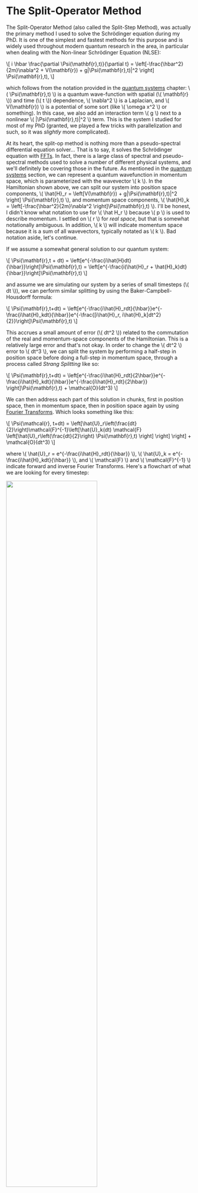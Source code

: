 # The Split-Operator Method
The Split-Operator Method (also called the Split-Step Method), was actually the primary method I used to solve the Schr&ouml;dinger equation during my PhD.
It is one of the simplest and fastest methods for this purpose and is widely used throughout modern quantum research in the area, in particular when dealing with the Non-linear Schr&ouml;dinger Equation (NLSE):

\\[ i \hbar \frac{\partial \Psi(\mathbf{r},t)}{\partial t} = \left[-\frac{\hbar^2}{2m}\nabla^2 + V(\mathbf{r}) + g|\Psi(\mathbf{r},t)|^2 \right] \Psi(\mathbf{r},t), \\]

which follows from the notation provided in the [quantum systems](../quantum_systems/quantum_systems.md) chapter: \\( \Psi(\mathbf{r},t) \\) is a quantum wave-function with spatial (\\( \mathbf{r} \\)) and time (\\( t \\)) dependence, \\( \nabla^2 \\) is a Laplacian, and \\( V(\mathbf{r}) \\) is a potential of some sort (like \\( \omega x^2 \\) or something).
In this case, we also add an interaction term \\( g \\) next to a nonlinear \\( |\Psi(\mathbf{r},t)|^2 \\) term.
This is the system I studied for most of my PhD (granted, we played a few tricks with parallelization and such, so it was _slightly_ more complicated).

At its heart, the split-op method is nothing more than a pseudo-spectral differential equation solver... That is to say, it solves the Schr&ouml;dinger equation with [FFTs](../cooley_tukey/cooley_tukey.md).
In fact, there is a large class of spectral and pseudo-spectral methods used to solve a number of different physical systems, and we'll definitely be covering those in the future.
As mentioned in the [quantum systems](../quantum_systems/quantum_systems.md) section, we can represent a quantum wavefunction in momentum space, which is parameterized with the wavevector \\( k \\).
In the Hamiltonian shown above, we can split our system into position space components, \\( \hat{H}_r = \left[V(\mathbf{r}) + g|\Psi(\mathbf{r},t)|^2 \right] \Psi(\mathbf{r},t) \\), and momentum space components, \\( \hat{H}_k = \left[-\frac{\hbar^2}{2m}\nabla^2 \right]\Psi(\mathbf{r},t) \\).
I'll be honest, I didn't know what notation to use for \\( \hat H_r \\) because \\( p \\) is used to describe momentum.
I settled on \\( r \\) for _real space_, but that is somewhat notationally ambiguous.
In addition, \\( k \\) will indicate momentum space because it is a sum of all wavevectors, typically notated as \\( k \\).
Bad notation aside, let's continue.

If we assume a somewhat general solution to our quantum system:

\\[ \Psi(\mathbf{r},t + dt) = \left[e^{-\frac{i\hat{H}dt}{\hbar}}\right]\Psi(\mathbf{r},t) = \left[e^{-\frac{i(\hat{H}_r + \hat{H}_k)dt}{\hbar}}\right]\Psi(\mathbf{r},t) \\]

and assume we are simulating our system by a series of small timesteps (\\( dt \\)), we can perform similar splitting by using the Baker-Campbell-Housdorff formula:

\\[ \Psi(\mathbf{r},t+dt) = \left[e^{-\frac{i\hat{H}_rdt}{\hbar}}e^{-\frac{i\hat{H}_kdt}{\hbar}}e^{-\frac{[i\hat{H}_r, i\hat{H}_k]dt^2}{2}}\right]\Psi(\mathbf{r},t) \\]

This accrues a small amount of error (\\( dt^2 \\)) related to the commutation of the real and momentum-space components of the Hamiltonian.
This is a relatively large error and that's not okay.
In order to change the \\( dt^2 \\) error to \\( dt^3 \\), we can split the system by performing a half-step in position space before doing a full-step in momentum space, through a process called _Strang Splitting_ like so:

\\[ \Psi(\mathbf{r},t+dt) = \left[e^{-\frac{i\hat{H}_rdt}{2\hbar}}e^{-\frac{i\hat{H}_kdt}{\hbar}}e^{-\frac{i\hat{H}_rdt}{2\hbar}} \right]\Psi(\mathbf{r},t) + \mathcal{O}(dt^3) \\]

We can then address each part of this solution in chunks, first in position space, then in momentum space, then in position space again by using [Fourier Transforms](../cooley_tukey/cooley_tukey.md).
Which looks something like this:

\\[ \Psi(\mathcal{r}, t+dt) = \left[\hat{U}_r\left(\frac{dt}{2}\right)\mathcal{F}^{-1}\left[\hat{U}_k(dt) \mathcal{F} \left[\hat{U}_r\left(\frac{dt}{2}\right) \Psi(\mathbf{r},t) \right] \right] \right] + \mathcal{O}(dt^3) \\]

where \\( \hat{U}_r = e^{-\frac{i\hat{H}_rdt}{\hbar}} \\), \\( \hat{U}_k = e^{-\frac{i\hat{H}_kdt}{\hbar}} \\), and \\( \mathcal{F} \\) and \\( \mathcal{F}^{-1} \\) indicate forward and inverse Fourier Transforms.
Here's a flowchart of what we are looking for every timestep:

<p>
    <img  class="center" src="res/split_op_method.svg" style="width:70%" />
</p>


For the most part, that's it:
1. Multiply the wavefunction in real space with the real-space operator.
2. Flip to momentum space with a Fourier transform.
3. Multiply the momentum-space wavefunction by the momentum-space operator.
4. Flip to position space with an inverse Fourier transform.
5. Repeat 1-4 until satisfied.

If we guess that our initial wavefunction is Gaussian-like and is slightly offset from the center or the trap, this should allow us to see our wavefunction "sloshing" back and forth in our trap, like so:

<p>
    <img  class="center" src="res/real_time.gif" style="width:70%" />
</p>

As a small concession, using this method enforces periodic boundary conditions, where the wavefunction will simply slide from one side of your simulation box to the other, but that's fine for most cases.
In fact, for many cases (such as large-scale turbulence models) it's ideal.

That said, there is more to the story.
As we mentioned in the [quantum systems](../quantum_systems/quantum_systems.md) section, many simulations of quantum systems desire to find the ground state of our system.
The split-operator method can be used for that too!
If we run this simulation in _imaginary time_, by simply setting \\( \tau = it \\) and stepping through \\( \tau \\) instead of \\( t \\), we will no longer see an "real-world" example of how the atoms should behave, but will instead see an exponential decay of higher-energy states.
If we run the simulation for long enough with a small enough timestep, all higher energy states will vanish.
This means that we can find the ground state of our system by running the simulation in imaginary time, which is an incredibly useful feature!
If we run the same simulation as above in imaginary time, we should see our wavefunction smoothly move to the center of our trap (the lowest energy position), like so:

<p>
    <img  class="center" src="res/imaginary_time.gif" style="width:70%" />
</p>


## The Algorithm

Luckily, the code in this case is pretty straightforward.
As a note before starting, we will be using normalized units in this simulation where \\( \hbar = c = 1 \\).
These units are often called _natural_ units.
Many of you (*cough* experimentalists *cough*) will probably think that these units are completely unphysical, and they are; however, they allow us to output fractions and whole numbers.
For example, if we are trying to find the energy of the ground state of atoms in a simple harmonic oscillator, we know it should be \\( \frac{1}{2}\hbar \omega \\), where \\( \omega \\) is the coefficient in front of the \\( x^2 \\) term known as the _frequency_ of the trap.
If we were to calculate the energy in real units, our simulation would output \\( 5.272859 \times 10^{-35} \\), which is hard to interpret.
By instead using natural units, we get precisely \\( \frac{1}{2} \\) and we know that those are in units of \\( \hbar\omega \\).
There is no doubt that it makes the simulation easier to understand (albeit a little misleading in the end).

Regardless, we first need to set all the initial parameters, including the initial grids in real and momentum space:


```julia
{{#include code/julia/split_op.jl:11:34}}
```
```c
{{#include code/c/split_op.c:11:21}}
```
[import:52-73, lang:"c"](code/c/split_op.c)
```cpp
{{#include code/cpp/split_op.cpp:14:49}}
```
```python
{{#include code/python/split_op.py:11:30}}
```
```haskell
{{#include code/haskell/splitOp.hs:17:47}}
```
```rust
{{#include code/rust/split_op.rs:14:51}}
```


As a note, when we generate our grid in momentum space `k`, we need to split the grid into two lines, one that is going from `0` to `-kmax` and is then discontinuous and goes from `kmax` to `0`.
This is simply because the FFT will naturally assume that the `0` in our grid is at the left side of the simulation, so we shift k-space to match this expectation.
Also, for this code we will be using notation to what we used above: `opr.R` will be the real space operators and `opr.K` will be the momentum space operators.
There is another Boolean value here called `im_time`, which is for imaginary time evolution.

Afterwards, we turn them into operators:


```julia
{{#include code/julia/split_op.jl:36:62}}
```
```c
{{#include code/c/split_op.c:23:29}}
```
[import:75-96, lang:"c"](code/c/split_op.c)
```cpp
{{#include code/cpp/split_op.cpp:51:80}}
```
```python
{{#include code/python/split_op.py:33:54}}
```
```haskell
{{#include code/haskell/splitOp.hs:49:66}}
```
```rust
{{#include code/rust/split_op.rs:53:92}}
```


Here, we use a standard harmonic potential for the atoms to sit in and a Gaussian distribution for an initial guess for the probability distribution.
If we give either the trap or the atoms a slight offset (so the Gaussian distribution of atoms does not *quite* rest at the bottom of the \\( x^2 \\) potential, we can see the atoms moving back and forth in the potential as we move the simulation forward in time.
This means that we can easily see the dynamics of our quantum system!
If we run the simulation in imaginary time, we will see the Gaussian distribution of atoms move towards the center of the potential, which is the location with the lowest energy.
Both of these have been shown in the figures above.

The final step is to do the iteration, itself.


```julia
{{#include code/julia/split_op.jl:65:112}}
```
```c
{{#include code/c/split_op.c:98:148}}
```
```cpp
{{#include code/cpp/split_op.cpp:99:156}}
```
```python
{{#include code/python/split_op.py:57:95}}
```
```haskell
{{#include code/haskell/splitOp.hs:68:73}}
```
```rust
{{#include code/rust/split_op.rs:105:155}}
```


And that's it.

There is something a bit odd about the simulation in imaginary time, though.
Basically, in imaginary time, we see an exponential decay of all the higher energy states, which means we are technically losing a large amount of our wavefunction density every timestep!
To solve this issue, we _renormalize_ by enforcing that \\( \int_{-\infty}^{+\infty}\Psi^\ast\Psi dx = 1 \\).
As you can see from the code, this involves summing the density, multiplying that sum by `dx`, and then dividing each element in the wavefunction by the `sqrt()` of that value.

The Split-Operator method is one of the most commonly used quantum simulation algorithms because of how straightforward it is to code and how quickly you can start really digging into the physics of the simulation results!

## Video Explanation

Here is a video describing the split-operator method:

<div style="text-align:center">
<iframe width="560" height="315" src="https://www.youtube.com/embed/BBt8EugN03Q" frameborder="0" allow="accelerometer; autoplay; encrypted-media; gyroscope; picture-in-picture" allowfullscreen></iframe>
</div>

## Example Code
This example code is a simulation of a Gaussian distribution of atoms slightly offset in a harmonic trap in imaginary time.
So long as the code is written appropriately, this means that the atoms should move towards the center of the trap and the energy should decay to \\( \frac{1}{2}\hbar\omega \\), which will be simply \\( \frac{1}{2} \\) in this simulation.
Checking to make sure your code can output the correct energy for a harmonic trap is a good test to make sure it is all working under-the-hood before simulating systems with more complicated Hamiltonians.


```julia
{{#include code/julia/split_op.jl}}
```
```c
{{#include code/c/split_op.c}}
```
```cpp
{{#include code/cpp/split_op.cpp}}
```
```python
{{#include code/python/split_op.py:5:127}}
```
```haskell
{{#include code/haskell/splitOp.hs}}
```
```rust
{{#include code/rust/split_op.rs}}
```




## License

##### Code Examples

The code examples are licensed under the MIT license (found in [LICENSE.md](https://github.com/algorithm-archivists/algorithm-archive/blob/master/LICENSE.md)).

##### Text

The text of this chapter was written by [James Schloss](https://github.com/leios) and is licensed under the [Creative Commons Attribution-ShareAlike 4.0 International License](https://creativecommons.org/licenses/by-sa/4.0/legalcode).

[<p><img  class="center" src="../cc/CC-BY-SA_icon.svg" /></p>](https://creativecommons.org/licenses/by-sa/4.0/)

##### Images/Graphics
- The image "[split_op_method](res/split_op_method.svg)" was created by [Julian Schacher](https://github.com/julianschacher) and is licensed under the [Creative Commons Attribution-ShareAlike 4.0 International License](https://creativecommons.org/licenses/by-sa/4.0/legalcode).
- The animation "[realsplitop](res/real_time.gif)" was created by [James Schloss](https://github.com/leios) and is licensed under the [Creative Commons Attribution-ShareAlike 4.0 International License](https://creativecommons.org/licenses/by-sa/4.0/legalcode).
- The animation "[imaginarysplitop](res/imaginary_time.gif)" was created by [James Schloss](https://github.com/leios) and is licensed under the [Creative Commons Attribution-ShareAlike 4.0 International License](https://creativecommons.org/licenses/by-sa/4.0/legalcode).

##### Pull Requests

After initial licensing ([#560](https://github.com/algorithm-archivists/algorithm-archive/pull/560)), the following pull requests have modified the text or graphics of this chapter:
- none
